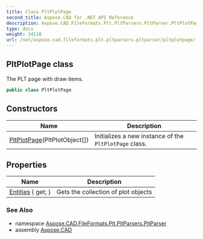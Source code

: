 ```yaml
---
title: Class PltPlotPage
second_title: Aspose.CAD for .NET API Reference
description: Aspose.CAD.FileFormats.Plt.PltParsers.PltParser.PltPlotPage class. The PLT page with draw items
type: docs
weight: 34110
url: /net/aspose.cad.fileformats.plt.pltparsers.pltparser/pltplotpage/
---
```

## PltPlotPage class

The PLT page with draw items.

```csharp
public class PltPlotPage
```

## Constructors

| Name | Description |
| --- | --- |
| [PltPlotPage](pltplotpage/)(PltPlotObject[]) | Initializes a new instance of the `PltPlotPage` class. |

## Properties

| Name | Description |
| --- | --- |
| [Entities](../../aspose.cad.fileformats.plt.pltparsers.pltparser/pltplotpage/entities/) { get; } | Gets the collection of plot objects |

### See Also

* namespace [Aspose.CAD.FileFormats.Plt.PltParsers.PltParser](../../aspose.cad.fileformats.plt.pltparsers.pltparser/)
* assembly [Aspose.CAD](../../)


